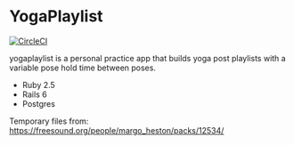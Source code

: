 # YogaPlaylist

[![CircleCI](https://circleci.com/gh/lortza/yogaplaylist.svg?style=svg)](https://circleci.com/gh/lortza/yogaplaylist)


yogaplaylist is a personal practice app that builds yoga post playlists with a variable pose hold time between poses.

* Ruby 2.5
* Rails 6
* Postgres

Temporary files from: https://freesound.org/people/margo_heston/packs/12534/
